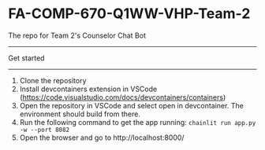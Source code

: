 # FA-COMP-670-Q1WW-VHP-Team-2
The repo for Team 2's Counselor Chat Bot

***********
Get started
***********

1. Clone the repository
2. Install devcontainers extension in VSCode (https://code.visualstudio.com/docs/devcontainers/containers)
3. Open the repository in VSCode and select open in devcontainer. The environment should build from there.
4. Run the following command to get the app running:
`chainlit run app.py -w --port 8082`
5. Open the browser and go to http://localhost:8000/


